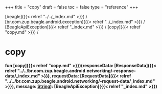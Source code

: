 +++
title = "copy"
draft = false
toc = false
type = "reference"
+++

[beagle]({{< relref "../../_index.md" >}}) / [br.com.zup.beagle.android.exception]({{< relref "../_index.md" >}}) / [BeagleApiException]({{< relref "_index.md" >}}) / [copy]({{< relref "copy.md" >}}) / 



# copy  
  
<b><b>fun [copy]({{< relref "copy.md" >}})(responseData: [ResponseData]({{< relref "../../br.com.zup.beagle.android.networking/-response-data/_index.md" >}}), requestData: [RequestData]({{< relref "../../br.com.zup.beagle.android.networking/-request-data/_index.md" >}}), message: [String](https://kotlinlang.org/api/latest/jvm/stdlib/kotlin/-string/index.html)): [BeagleApiException]({{< relref "_index.md" >}})</b></b>  



